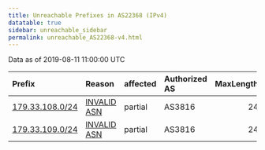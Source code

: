 ```yaml
---
title: Unreachable Prefixes in AS22368 (IPv4)
datatable: true
sidebar: unreachable_sidebar
permalink: unreachable_AS22368-v4.html
---
```


Data as of 2019-08-11 11:00:00 UTC


<div class="datatable-begin"></div>

| Prefix                                                   | Reason                                                                                                 | affected   | Authorized AS   |   MaxLength | Anchor                                         |   unreachable /24s |
|:---------------------------------------------------------|:-------------------------------------------------------------------------------------------------------|:-----------|:----------------|------------:|:-----------------------------------------------|-------------------:|
| [179.33.108.0/24](https://stat.ripe.net/179.33.108.0/24) | [INVALID ASN](https://rpki-validator.ripe.net/announcement-preview?asn=AS22368&prefix=179.33.108.0/24) | partial    | AS3816          |          24 | [LACNIC](unreachable_LACNIC_RPKI_Root-v4.html) |                  1 |
| [179.33.109.0/24](https://stat.ripe.net/179.33.109.0/24) | [INVALID ASN](https://rpki-validator.ripe.net/announcement-preview?asn=AS22368&prefix=179.33.109.0/24) | partial    | AS3816          |          24 | [LACNIC](unreachable_LACNIC_RPKI_Root-v4.html) |                  1 |

<div class="datatable-end"></div>
